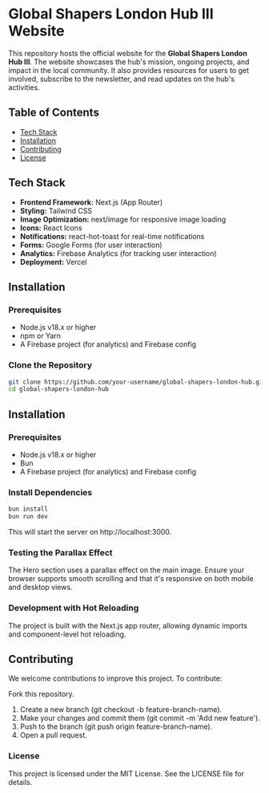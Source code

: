 # Global Shapers London Hub III Website

This repository hosts the official website for the **Global Shapers London Hub III**. The website showcases the hub's mission, ongoing projects, and impact in the local community. It also provides resources for users to get involved, subscribe to the newsletter, and read updates on the hub's activities.

## Table of Contents
- [Tech Stack](#tech-stack)
- [Installation](#installation)
- [Contributing](#contributing)
- [License](#license)

## Tech Stack

- **Frontend Framework:** Next.js (App Router)
- **Styling:** Tailwind CSS
- **Image Optimization:** next/image for responsive image loading
- **Icons:** React Icons
- **Notifications:** react-hot-toast for real-time notifications
- **Forms:** Google Forms (for user interaction)
- **Analytics:** Firebase Analytics (for tracking user interaction)
- **Deployment:** Vercel

## Installation

### Prerequisites

- Node.js v18.x or higher
- npm or Yarn
- A Firebase project (for analytics) and Firebase config

### Clone the Repository

```bash
git clone https://github.com/your-username/global-shapers-london-hub.git
cd global-shapers-london-hub
```

## Installation

### Prerequisites

- Node.js v18.x or higher
- Bun
- A Firebase project (for analytics) and Firebase config

### Install Dependencies

```bash
bun install
bun run dev
```

This will start the server on http://localhost:3000.

### Testing the Parallax Effect
The Hero section uses a parallax effect on the main image. Ensure your browser supports smooth scrolling and that it's responsive on both mobile and desktop views.

### Development with Hot Reloading
The project is built with the Next.js app router, allowing dynamic imports and component-level hot reloading.

## Contributing
We welcome contributions to improve this project. To contribute:

Fork this repository.
1. Create a new branch (git checkout -b feature-branch-name).
2. Make your changes and commit them (git commit -m 'Add new feature').
3. Push to the branch (git push origin feature-branch-name).
4. Open a pull request.

### License
This project is licensed under the MIT License. See the LICENSE file for details.
